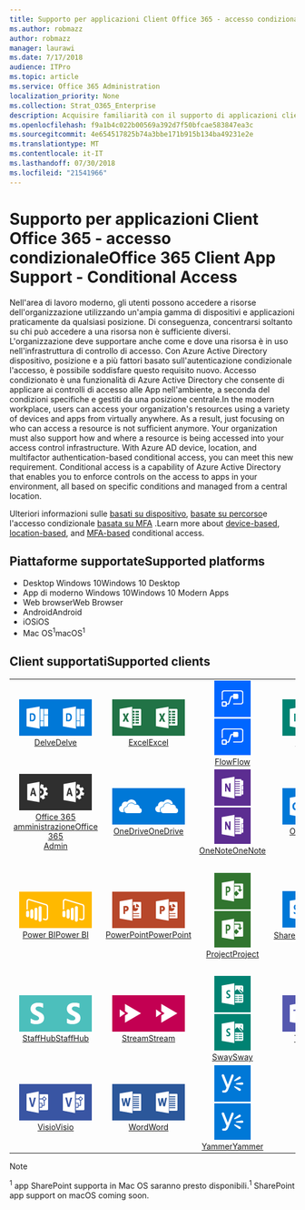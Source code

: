 ```yaml
---
title: Supporto per applicazioni Client Office 365 - accesso condizionale
ms.author: robmazz
author: robmazz
manager: laurawi
ms.date: 7/17/2018
audience: ITPro
ms.topic: article
ms.service: Office 365 Administration
localization_priority: None
ms.collection: Strat_O365_Enterprise
description: Acquisire familiarità con il supporto di applicazioni client di Office 365 per access condizionale
ms.openlocfilehash: f9a1b4c022b00569a392d7f50bfcae583847ea3c
ms.sourcegitcommit: 4e654517825b74a3bbe171b915b134ba49231e2e
ms.translationtype: MT
ms.contentlocale: it-IT
ms.lasthandoff: 07/30/2018
ms.locfileid: "21541966"
---
```

# <a name="office-365-client-app-support---conditional-access"></a><span data-ttu-id="6c1cc-103">Supporto per applicazioni Client Office 365 - accesso condizionale</span><span class="sxs-lookup"><span data-stu-id="6c1cc-103">Office 365 Client App Support - Conditional Access</span></span>

<span data-ttu-id="6c1cc-p101">Nell'area di lavoro moderno, gli utenti possono accedere a risorse dell'organizzazione utilizzando un'ampia gamma di dispositivi e applicazioni praticamente da qualsiasi posizione. Di conseguenza, concentrarsi soltanto su chi può accedere a una risorsa non è sufficiente diversi. L'organizzazione deve supportare anche come e dove una risorsa è in uso nell'infrastruttura di controllo di accesso. Con Azure Active Directory dispositivo, posizione e a più fattori basato sull'autenticazione condizionale l'accesso, è possibile soddisfare questo requisito nuovo. Accesso condizionato è una funzionalità di Azure Active Directory che consente di applicare ai controlli di accesso alle App nell'ambiente, a seconda del condizioni specifiche e gestiti da una posizione centrale.</span><span class="sxs-lookup"><span data-stu-id="6c1cc-p101">In the modern workplace, users can access your organization's resources using a variety of devices and apps from virtually anywhere. As a result, just focusing on who can access a resource is not sufficient anymore. Your organization must also support how and where a resource is being accessed into your access control infrastructure. With Azure AD device, location, and multifactor authentication-based conditional access, you can meet this new requirement. Conditional access is a capability of Azure Active Directory that enables you to enforce controls on the access to apps in your environment, all based on specific conditions and managed from a central location.</span></span> 

<span data-ttu-id="6c1cc-109">Ulteriori informazioni sulle [basati su dispositivo](https://docs.microsoft.com/azure/active-directory/active-directory-conditional-access-policy-connected-applications), [basate su percorso](https://docs.microsoft.com/azure/active-directory/active-directory-conditional-access-locations)e l'accesso condizionale [basata su MFA](https://docs.microsoft.com/azure/active-directory/active-directory-conditional-access-conditions#users-and-groups) .</span><span class="sxs-lookup"><span data-stu-id="6c1cc-109">Learn more about [device-based](https://docs.microsoft.com/azure/active-directory/active-directory-conditional-access-policy-connected-applications), [location-based](https://docs.microsoft.com/azure/active-directory/active-directory-conditional-access-locations), and [MFA-based](https://docs.microsoft.com/azure/active-directory/active-directory-conditional-access-conditions#users-and-groups) conditional access.</span></span>

## <a name="supported-platforms"></a><span data-ttu-id="6c1cc-110">Piattaforme supportate</span><span class="sxs-lookup"><span data-stu-id="6c1cc-110">Supported platforms</span></span>

 - <span data-ttu-id="6c1cc-111">Desktop Windows 10</span><span class="sxs-lookup"><span data-stu-id="6c1cc-111">Windows 10 Desktop</span></span>
 - <span data-ttu-id="6c1cc-112">App di moderno Windows 10</span><span class="sxs-lookup"><span data-stu-id="6c1cc-112">Windows 10 Modern Apps</span></span>
 - <span data-ttu-id="6c1cc-113">Web browser</span><span class="sxs-lookup"><span data-stu-id="6c1cc-113">Web Browser</span></span>
 - <span data-ttu-id="6c1cc-114">Android</span><span class="sxs-lookup"><span data-stu-id="6c1cc-114">Android</span></span>
 - <span data-ttu-id="6c1cc-115">iOS</span><span class="sxs-lookup"><span data-stu-id="6c1cc-115">iOS</span></span>
 - <span data-ttu-id="6c1cc-116">Mac OS<sup>1</sup></span><span class="sxs-lookup"><span data-stu-id="6c1cc-116">macOS<sup>1</sup></span></span>

## <a name="supported-clients"></a><span data-ttu-id="6c1cc-117">Client supportati</span><span class="sxs-lookup"><span data-stu-id="6c1cc-117">Supported clients</span></span>

| | | | | | |
|:---:|:---:|:---:|:---:|:---:|:---:|
| <span data-ttu-id="6c1cc-118">![Informazioni dettagliate sull'icona](images/o365-delve-64x64.png)</span><span class="sxs-lookup"><span data-stu-id="6c1cc-118">![Delve icon](images/o365-delve-64x64.png)</span></span> <br> [<span data-ttu-id="6c1cc-119">Delve</span><span class="sxs-lookup"><span data-stu-id="6c1cc-119">Delve</span></span>](https://products.office.com/business/intelligent-search) | <span data-ttu-id="6c1cc-120">![Icona Excel](images/o365-excel-64x64.png)</span><span class="sxs-lookup"><span data-stu-id="6c1cc-120">![Excel icon](images/o365-excel-64x64.png)</span></span> <br> [<span data-ttu-id="6c1cc-121">Excel</span><span class="sxs-lookup"><span data-stu-id="6c1cc-121">Excel</span></span>](https://products.office.com/excel) | <span data-ttu-id="6c1cc-122">![Icona di flusso](images/o365-flow-64x64.png)</span><span class="sxs-lookup"><span data-stu-id="6c1cc-122">![Flow icon](images/o365-flow-64x64.png)</span></span> <br> [<span data-ttu-id="6c1cc-123">Flow</span><span class="sxs-lookup"><span data-stu-id="6c1cc-123">Flow</span></span>](https://flow.microsoft.com) | <span data-ttu-id="6c1cc-124">![Icona di moduli](images/o365-forms-64x64.png)</span><span class="sxs-lookup"><span data-stu-id="6c1cc-124">![Forms icon](images/o365-forms-64x64.png)</span></span> <br> [<span data-ttu-id="6c1cc-125">Forms</span><span class="sxs-lookup"><span data-stu-id="6c1cc-125">Forms</span></span>](https://flow.microsoft.com/connectors/shared_microsoftforms/microsoft-forms/) | <span data-ttu-id="6c1cc-126">![Icona Kaizala](images/o365-kaizala-64x64.png)</span><span class="sxs-lookup"><span data-stu-id="6c1cc-126">![Kaizala icon](images/o365-kaizala-64x64.png)</span></span> <br> [<span data-ttu-id="6c1cc-127">Kaizala</span><span class="sxs-lookup"><span data-stu-id="6c1cc-127">Kaizala</span></span>](https://products.office.com/en/business/microsoft-kaizala) 
| <span data-ttu-id="6c1cc-128">![Icona di amministrazione di Office 365](images/o365-o365admin-64x64.png)</span><span class="sxs-lookup"><span data-stu-id="6c1cc-128">![Office 365 Admin icon](images/o365-o365admin-64x64.png)</span></span> <br> [<span data-ttu-id="6c1cc-129">Office 365 <br> amministrazione</span><span class="sxs-lookup"><span data-stu-id="6c1cc-129">Office 365 <br> Admin</span></span>](https://products.office.com/business/manage-office-365-admin-app) | <span data-ttu-id="6c1cc-130">![OneDrive per icona Business](images/o365-OneDrive-64x64.png)</span><span class="sxs-lookup"><span data-stu-id="6c1cc-130">![OneDrive for Business icon](images/o365-OneDrive-64x64.png)</span></span> <br> [<span data-ttu-id="6c1cc-131">OneDrive</span><span class="sxs-lookup"><span data-stu-id="6c1cc-131">OneDrive</span></span>](https://products.office.com/onedrive-for-business/online-cloud-storage) | <span data-ttu-id="6c1cc-132">![Icona di OneNote](images/o365-OneNote-64x64.png)</span><span class="sxs-lookup"><span data-stu-id="6c1cc-132">![OneNote icon](images/o365-OneNote-64x64.png)</span></span> <br> [<span data-ttu-id="6c1cc-133">OneNote</span><span class="sxs-lookup"><span data-stu-id="6c1cc-133">OneNote</span></span>](https://products.office.com/onenote) | <span data-ttu-id="6c1cc-134">![Icona di Outlook](images/o365-outlook-64x64.png)</span><span class="sxs-lookup"><span data-stu-id="6c1cc-134">![Outlook icon](images/o365-outlook-64x64.png)</span></span> <br> [<span data-ttu-id="6c1cc-135">Outlook</span><span class="sxs-lookup"><span data-stu-id="6c1cc-135">Outlook</span></span>](https://products.office.com/outlook) | <span data-ttu-id="6c1cc-136">![Icona di pianificazione](images/o365-planner-64x64.png)</span><span class="sxs-lookup"><span data-stu-id="6c1cc-136">![Planner icon](images/o365-planner-64x64.png)</span></span> <br> [<span data-ttu-id="6c1cc-137">Planner</span><span class="sxs-lookup"><span data-stu-id="6c1cc-137">Planner</span></span>](https://products.office.com/business/task-management-software) 
| <span data-ttu-id="6c1cc-138">![Icona PowerBI](images/o365-powerbi-64x64.png)</span><span class="sxs-lookup"><span data-stu-id="6c1cc-138">![PowerBI icon](images/o365-powerbi-64x64.png)</span></span> <br> [<span data-ttu-id="6c1cc-139">Power BI</span><span class="sxs-lookup"><span data-stu-id="6c1cc-139">Power BI</span></span>](https://powerbi.microsoft.com) | <span data-ttu-id="6c1cc-140">![Icona PowerPoint](images/o365-powerpoint-64x64.png)</span><span class="sxs-lookup"><span data-stu-id="6c1cc-140">![PowerPoint icon](images/o365-powerpoint-64x64.png)</span></span> <br> [<span data-ttu-id="6c1cc-141">PowerPoint</span><span class="sxs-lookup"><span data-stu-id="6c1cc-141">PowerPoint</span></span>](https://products.office.com/powerpoint) | <span data-ttu-id="6c1cc-142">![Icona progetto](images/o365-project-64x64.png)</span><span class="sxs-lookup"><span data-stu-id="6c1cc-142">![Project icon](images/o365-project-64x64.png)</span></span> <br> [<span data-ttu-id="6c1cc-143">Project</span><span class="sxs-lookup"><span data-stu-id="6c1cc-143">Project</span></span>](https://products.office.com/project) | <span data-ttu-id="6c1cc-144">![Icona di SharePoint](images/o365-sharepoint-64x64.png)</span><span class="sxs-lookup"><span data-stu-id="6c1cc-144">![SharePoint icon](images/o365-sharepoint-64x64.png)</span></span> <br> [<span data-ttu-id="6c1cc-145">SharePoint<sup>1</sup></span><span class="sxs-lookup"><span data-stu-id="6c1cc-145">Sharepoint<sup>1</sup></span></span>](https://products.office.com/sharepoint) | <span data-ttu-id="6c1cc-146">![Skype per icona Business](images/o365-skypeforbusiness-64x64.png)</span><span class="sxs-lookup"><span data-stu-id="6c1cc-146">![Skype for Business icon](images/o365-skypeforbusiness-64x64.png)</span></span> <br> [<span data-ttu-id="6c1cc-147">Skype per <br> Business</span><span class="sxs-lookup"><span data-stu-id="6c1cc-147">Skype for <br> Business</span></span>](https://www.skype.com/business/) 
| <span data-ttu-id="6c1cc-148">![Icona StaffHub](images/o365-staffhub-64x64.png)</span><span class="sxs-lookup"><span data-stu-id="6c1cc-148">![StaffHub icon](images/o365-staffhub-64x64.png)</span></span> <br> [<span data-ttu-id="6c1cc-149">StaffHub</span><span class="sxs-lookup"><span data-stu-id="6c1cc-149">StaffHub</span></span>](https://products.office.com/microsoft-staffhub/staff-scheduling-software) | <span data-ttu-id="6c1cc-150">![Icona di flusso](images/o365-stream-64x64.png)</span><span class="sxs-lookup"><span data-stu-id="6c1cc-150">![Stream icon](images/o365-stream-64x64.png)</span></span> <br> [<span data-ttu-id="6c1cc-151">Stream</span><span class="sxs-lookup"><span data-stu-id="6c1cc-151">Stream</span></span>](https://stream.microsoft.com) | <span data-ttu-id="6c1cc-152">![Icona sway](images/o365-sway-64x64.png)</span><span class="sxs-lookup"><span data-stu-id="6c1cc-152">![Sway icon](images/o365-sway-64x64.png)</span></span> <br> [<span data-ttu-id="6c1cc-153">Sway</span><span class="sxs-lookup"><span data-stu-id="6c1cc-153">Sway</span></span>](https://sway.com) | <span data-ttu-id="6c1cc-154">![Icona di team](images/o365-teams-64x64.png)</span><span class="sxs-lookup"><span data-stu-id="6c1cc-154">![Teams icon](images/o365-teams-64x64.png)</span></span> <br> [<span data-ttu-id="6c1cc-155">Teams</span><span class="sxs-lookup"><span data-stu-id="6c1cc-155">Teams</span></span>](https://products.office.com/microsoft-teams/group-chat-software) | <span data-ttu-id="6c1cc-156">![Icona da fare](images/o365-todo-64x64.png)</span><span class="sxs-lookup"><span data-stu-id="6c1cc-156">![To-Do icon](images/o365-todo-64x64.png)</span></span> <br> [<span data-ttu-id="6c1cc-157">To-Do</span><span class="sxs-lookup"><span data-stu-id="6c1cc-157">To-Do</span></span>](https://todo.microsoft.com) 
| <span data-ttu-id="6c1cc-158">![Icona Visio](images/o365-visio-64x64.png)</span><span class="sxs-lookup"><span data-stu-id="6c1cc-158">![Visio icon](images/o365-visio-64x64.png)</span></span> <br> [<span data-ttu-id="6c1cc-159">Visio</span><span class="sxs-lookup"><span data-stu-id="6c1cc-159">Visio</span></span>](https://products.office.com/visio/flowchart-software) | <span data-ttu-id="6c1cc-160">![Icona Word](images/o365-word-64x64.png)</span><span class="sxs-lookup"><span data-stu-id="6c1cc-160">![Word icon](images/o365-word-64x64.png)</span></span> <br> [<span data-ttu-id="6c1cc-161">Word</span><span class="sxs-lookup"><span data-stu-id="6c1cc-161">Word</span></span>](https://products.office.com/word) | <span data-ttu-id="6c1cc-162">![Icona di Yammer](images/o365-yammer-64x64.png)</span><span class="sxs-lookup"><span data-stu-id="6c1cc-162">![Yammer icon](images/o365-yammer-64x64.png)</span></span> <br> [<span data-ttu-id="6c1cc-163">Yammer</span><span class="sxs-lookup"><span data-stu-id="6c1cc-163">Yammer</span></span>](https://products.office.com/yammer/yammer-overview)

> [!NOTE]
> <span data-ttu-id="6c1cc-164"><sup>1</sup> app SharePoint supporta in Mac OS saranno presto disponibili.</span><span class="sxs-lookup"><span data-stu-id="6c1cc-164"><sup>1</sup> SharePoint app support on macOS coming soon.</span></span>